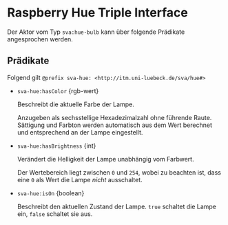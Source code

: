 Raspberry Hue Triple Interface
======

Der Aktor vom Typ `sva:hue-bulb` kann über folgende Prädikate angesprochen werden.

Prädikate
-----

Folgend gilt `@prefix sva-hue: <http://itm.uni-luebeck.de/sva/hue#>`

* `sva-hue:hasColor` {rgb-wert}

  Beschreibt die aktuelle Farbe der Lampe.

  Anzugeben als sechsstellige Hexadezimalzahl ohne führende Raute.
  Sättigung und Farbton werden automatisch aus dem Wert berechnet und
  entsprechend an der Lampe eingestellt.

* `sva-hue:hasBrightness` {int}

  Verändert die Helligkeit der Lampe unabhängig vom Farbwert.

  Der Wertebereich liegt zwischen `0` und `254`, wobei zu beachten ist, dass
  eine `0` als Wert die Lampe *nicht* ausschaltet.

* `sva-hue:isOn` {boolean}

  Beschreibt den aktuellen Zustand der Lampe. `true` schaltet die Lampe ein,
  `false` schaltet sie aus. 

